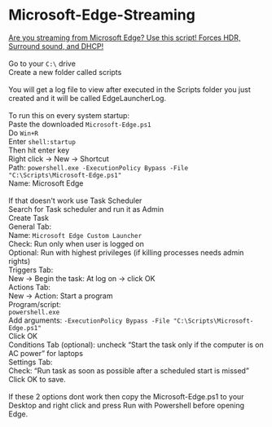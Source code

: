 # Microsoft-Edge-Streaming<br>
<ins>Are you streaming from Microsoft Edge? Use this script! Forces HDR, Surround sound, and DHCP!</ins><br>
<br />
Go to your `C:\` drive<br>
Create a new folder called scripts<br>
<br />
You will get a log file to view after executed in the Scripts folder you just created and it will be called EdgeLauncherLog.<br>
<br />
To run this on every system startup:<br>
Paste the downloaded `Microsoft-Edge.ps1`<br>
Do `Win+R`<br>
Enter `shell:startup`<br>
Then hit enter key<br>
Right click → New → Shortcut<br>
Path: `powershell.exe -ExecutionPolicy Bypass -File "C:\Scripts\Microsoft-Edge.ps1"`<br>
Name: Microsoft Edge<br>
<br />
If that doesn't work use Task Scheduler<br>
Search for Task scheduler and run it as Admin<br>
Create Task<br>
General Tab:<br>
Name: `Microsoft Edge Custom Launcher`<br>
Check: Run only when user is logged on<br>
Optional: Run with highest privileges (if killing processes needs admin rights)<br>
Triggers Tab:<br>
New → Begin the task: At log on → click OK<br>
Actions Tab:<br>
New → Action: Start a program<br>
Program/script:<br>
`powershell.exe`<br>
Add arguments:
`-ExecutionPolicy Bypass -File "C:\Scripts\Microsoft-Edge.ps1"`<br>
Click OK<br>
Conditions Tab (optional): uncheck “Start the task only if the computer is on AC power” for laptops<br>
Settings Tab:<br>
Check: “Run task as soon as possible after a scheduled start is missed”<br>
Click OK to save.<br>
<br />
If these 2 options dont work then copy the Microsoft-Edge.ps1 to your Desktop and right click and press Run with Powershell before opening Edge.
